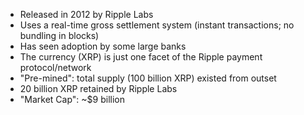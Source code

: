 <img data-src="img/logo-xrp.png" class="stretch">

<ul class="smaller">
	<li class="fragment">Released in 2012 by Ripple Labs</li>
	<li class="fragment">Uses a real-time gross settlement system (instant transactions; no bundling in blocks)</li>
	<li class="fragment">Has seen adoption by some large banks</li>
	<li class="fragment">The currency (XRP) is just one facet of the Ripple payment protocol/network</li>
	<li class="fragment">"Pre-mined": total supply (100 billion XRP) existed from outset</li>
	<li class="fragment">20 billion XRP retained by Ripple Labs</li>
	<li class="fragment">"Market Cap": ~$9 billion</li>
</ul>